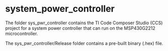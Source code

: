 # system_power_controller

The folder sys_pwr_controller contains the TI Code Composer Studio (CCS) project for a system power controller that can run on the MSP430G2212 microcontroller.

The sys_pwr_controller/Release folder contains a pre-built binary (.hex) file.
